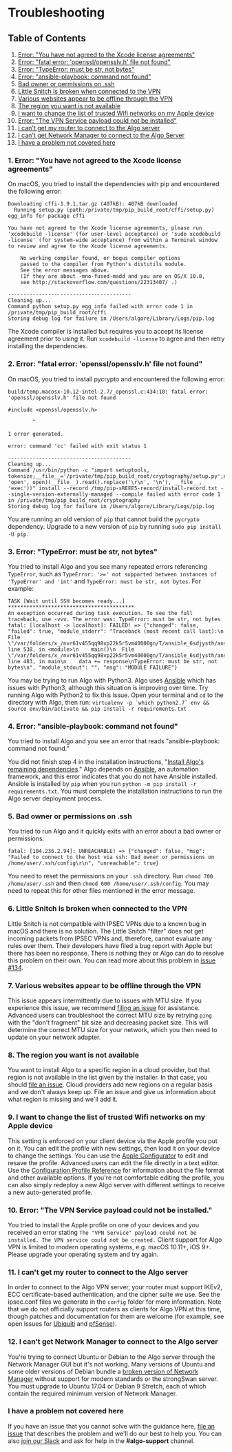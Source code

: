 # Troubleshooting

## Table of Contents

1. [Error: "You have not agreed to the Xcode license agreements"](#1-error-you-have-not-agreed-to-the-xcode-license-agreements)
2. [Error: "fatal error: 'openssl/opensslv.h' file not found"](#2-error-fatal-error-opensslopensslvh-file-not-found)
3. [Error: "TypeError: must be str, not bytes"](#3-error-typeerror-must-be-str-not-bytes)
4. [Error: "ansible-playbook: command not found"](#4-error-ansible-playbook-command-not-found)
5. [Bad owner or permissions on .ssh](#5-bad-owner-or-permissions-on-ssh)
6. [Little Snitch is broken when connected to the VPN](#6-little-snitch-is-broken-when-connected-to-the-vpn)
7. [Various websites appear to be offline through the VPN](#7-various-websites-appear-to-be-offline-through-the-vpn)
8. [The region you want is not available](#8-the-region-you-want-is-not-available)
9. [I want to change the list of trusted Wifi networks on my Apple device](#9-i-want-to-change-the-list-of-trusted-wifi-networks-on-my-apple-device)
10. [Error: "The VPN Service payload could not be installed"](#10-error-the-vpn-service-payload-could-not-be-installed)
11. [I can't get my router to connect to the Algo server](#11-i-cant-get-my-router-to-connect-to-the-algo-server)
12. [I can't get Network Manager to connect to the Algo Server](#12-i-cant-get-network-manager-to-connect-to-the-algo-server)
13. [I have a problem not covered here](#i-have-a-problem-not-covered-here)

### 1. Error: "You have not agreed to the Xcode license agreements"

On macOS, you tried to install the dependencies with pip and encountered the following error:

```
Downloading cffi-1.9.1.tar.gz (407kB): 407kB downloaded
  Running setup.py (path:/private/tmp/pip_build_root/cffi/setup.py) egg_info for package cffi

You have not agreed to the Xcode license agreements, please run 'xcodebuild -license' (for user-level acceptance) or 'sudo xcodebuild -license' (for system-wide acceptance) from within a Terminal window to review and agree to the Xcode license agreements.

    No working compiler found, or bogus compiler options
    passed to the compiler from Python's distutils module.
    See the error messages above.
    (If they are about -mno-fused-madd and you are on OS/X 10.8,
    see http://stackoverflow.com/questions/22313407/ .)

----------------------------------------
Cleaning up...
Command python setup.py egg_info failed with error code 1 in /private/tmp/pip_build_root/cffi
Storing debug log for failure in /Users/algore/Library/Logs/pip.log
```

The Xcode compiler is installed but requires you to accept its license agreement prior to using it. Run `xcodebuild -license` to agree and then retry installing the dependencies.

### 2. Error: "fatal error: 'openssl/opensslv.h' file not found"

On macOS, you tried to install pycrypto and encountered the following error:

```
build/temp.macosx-10.12-intel-2.7/_openssl.c:434:10: fatal error: 'openssl/opensslv.h' file not found

#include <openssl/opensslv.h>

        ^

1 error generated.

error: command 'cc' failed with exit status 1

----------------------------------------
Cleaning up...
Command /usr/bin/python -c "import setuptools, tokenize;__file__='/private/tmp/pip_build_root/cryptography/setup.py';exec(compile(getattr(tokenize, 'open', open)(__file__).read().replace('\r\n', '\n'), __file__, 'exec'))" install --record /tmp/pip-sREEE5-record/install-record.txt --single-version-externally-managed --compile failed with error code 1 in /private/tmp/pip_build_root/cryptography
Storing debug log for failure in /Users/algore/Library/Logs/pip.log
```

You are running an old version of `pip` that cannot build the `pycrypto` dependency. Upgrade to a new version of `pip` by running `sudo pip install -U pip`.

### 3. Error: "TypeError: must be str, not bytes"

You tried to install Algo and you see many repeated errors referencing `TypeError`, such as `TypeError: '>=' not supported between instances of 'TypeError' and 'int'` and `TypeError: must be str, not bytes`. For example:

```
TASK [Wait until SSH becomes ready...] *****************************************
An exception occurred during task execution. To see the full traceback, use -vvv. The error was: TypeError: must be str, not bytes
fatal: [localhost -> localhost]: FAILED! => {"changed": false, "failed": true, "module_stderr": "Traceback (most recent call last):\n  File \"/var/folders/x_/nvr61v455qq98vp22k5r5vm40000gn/T/ansible_6sdjysth/ansible_module_wait_for.py\", line 538, in <module>\n    main()\n  File \"/var/folders/x_/nvr61v455qq98vp22k5r5vm40000gn/T/ansible_6sdjysth/ansible_module_wait_for.py\", line 483, in main\n    data += response\nTypeError: must be str, not bytes\n", "module_stdout": "", "msg": "MODULE FAILURE"}
```

You may be trying to run Algo with Python3. Algo uses [Ansible](https://github.com/ansible/ansible) which has issues with Python3, although this situation is improving over time. Try running Algo with Python2 to fix this issue. Open your terminal and `cd` to the directory with Algo, then run: ``virtualenv -p `which python2.7` env && source env/bin/activate && pip install -r requirements.txt``

### 4. Error: "ansible-playbook: command not found"

You tried to install Algo and you see an error that reads "ansible-playbook: command not found."

You did not finish step 4 in the installation instructions, "[Install Algo's remaining dependencies](https://github.com/trailofbits/algo#deploy-the-algo-server)." Algo depends on [Ansible](https://github.com/ansible/ansible), an automation framework, and this error indicates that you do not have Ansible installed. Ansible is installed by `pip` when you run `python -m pip install -r requirements.txt`. You must complete the installation instructions to run the Algo server deployment process.

### 5. Bad owner or permissions on .ssh

You tried to run Algo and it quickly exits with an error about a bad owner or permissions:

```
fatal: [104.236.2.94]: UNREACHABLE! => {"changed": false, "msg": "Failed to connect to the host via ssh: Bad owner or permissions on /home/user/.ssh/config\r\n", "unreachable": true}
```

You need to reset the permissions on your `.ssh` directory. Run `chmod 700 /home/user/.ssh` and then `chmod 600 /home/user/.ssh/config`. You may need to repeat this for other files mentioned in the error message.

### 6. Little Snitch is broken when connected to the VPN

Little Snitch is not compatible with IPSEC VPNs due to a known bug in macOS and there is no solution. The Little Snitch "filter" does not get incoming packets from IPSEC VPNs and, therefore, cannot evaluate any rules over them. Their developers have filed a bug report with Apple but there has been no response. There is nothing they or Algo can do to resolve this problem on their own. You can read more about this problem in [issue #134](https://github.com/trailofbits/algo/issues/134).

### 7. Various websites appear to be offline through the VPN

This issue appears intermittently due to issues with MTU size. If you experience this issue, we recommend [filing an issue](https://github.com/trailofbits/algo/issues/new) for assistance. Advanced users can troubleshoot the correct MTU size by retrying `ping` with the "don't fragment" bit size and decreasing packet size. This will determine the correct MTU size for your network, which you then need to update on your network adapter.

### 8. The region you want is not available

You want to install Algo to a specific region in a cloud provider, but that region is not available in the list given by the installer. In that case, you should [file an issue](https://github.com/trailofbits/algo/issues/new). Cloud providers add new regions on a regular basis and we don't always keep up. File an issue and give us information about what region is missing and we'll add it.

### 9. I want to change the list of trusted Wifi networks on my Apple device

This setting is enforced on your client device via the Apple profile you put on it. You can edit the profile with new settings, then load it on your device to change the settings. You can use the [Apple Configurator](https://itunes.apple.com/us/app/apple-configurator-2/id1037126344?mt=12) to edit and resave the profile. Advanced users can edit the file directly in a text editor. Use the [Configuration Profile Reference](https://developer.apple.com/library/content/featuredarticles/iPhoneConfigurationProfileRef/Introduction/Introduction.html) for information about the file format and other available options. If you're not comfortable editing the profile, you can also simply redeploy a new Algo server with different settings to receive a new auto-generated profile.

### 10. Error: "The VPN Service payload could not be installed."

You tried to install the Apple profile on one of your devices and you received an error stating `The "VPN Service" payload could not be installed. The VPN service could not be created.` Client support for Algo VPN is limited to modern operating systems, e.g. macOS 10.11+, iOS 9+. Please upgrade your operating system and try again.

### 11. I can't get my router to connect to the Algo server

In order to connect to the Algo VPN server, your router must support IKEv2, ECC certificate-based authentication, and the cipher suite we use. See the ipsec.conf files we generate in the `config` folder for more information. Note that we do not officially support routers as clients for Algo VPN at this time, though patches and documentation for them are welcome (for example, see open issues for [Ubiquiti](https://github.com/trailofbits/algo/issues/307) and [pfSense](https://github.com/trailofbits/algo/issues/292)).

### 12. I can't get Network Manager to connect to the Algo server

You're trying to connect Ubuntu or Debian to the Algo server through the Network Manager GUI but it's not working. Many versions of Ubuntu and some older versions of Debian bundle a [broken version of Network Manager](https://github.com/trailofbits/algo/issues/263) without support for modern standards or the strongSwan server. You must upgrade to Ubuntu 17.04 or Debian 9 Stretch, each of which contain the required minimum version of Network Manager.

### I have a problem not covered here

If you have an issue that you cannot solve with the guidance here, [file an issue](https://github.com/trailofbits/algo/issues/new) that describes the problem and we'll do our best to help you. You can also [join our Slack](https://empireslacking.herokuapp.com/) and ask for help in the **#algo-support** channel.
